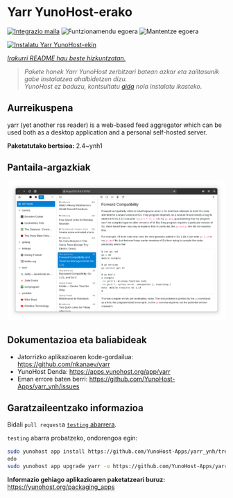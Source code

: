<!--
Ohart ongi: README hau automatikoki sortu da <https://github.com/YunoHost/apps/tree/master/tools/readme_generator>ri esker
EZ editatu eskuz.
-->

# Yarr YunoHost-erako

[![Integrazio maila](https://dash.yunohost.org/integration/yarr.svg)](https://dash.yunohost.org/appci/app/yarr) ![Funtzionamendu egoera](https://ci-apps.yunohost.org/ci/badges/yarr.status.svg) ![Mantentze egoera](https://ci-apps.yunohost.org/ci/badges/yarr.maintain.svg)

[![Instalatu Yarr YunoHost-ekin](https://install-app.yunohost.org/install-with-yunohost.svg)](https://install-app.yunohost.org/?app=yarr)

*[Irakurri README hau beste hizkuntzatan.](./ALL_README.md)*

> *Pakete honek Yarr YunoHost zerbitzari batean azkar eta zailtasunik gabe instalatzea ahalbidetzen dizu.*  
> *YunoHost ez baduzu, kontsultatu [gida](https://yunohost.org/install) nola instalatu ikasteko.*

## Aurreikuspena

yarr (yet another rss reader) is a web-based feed aggregator which can be used both as a desktop application and a personal self-hosted server.

**Paketatutako bertsioa:** 2.4~ynh1

## Pantaila-argazkiak

![Yarr(r)en pantaila-argazkia](./doc/screenshots/screenshot.png)

## Dokumentazioa eta baliabideak

- Jatorrizko aplikazioaren kode-gordailua: <https://github.com/nkanaev/yarr>
- YunoHost Denda: <https://apps.yunohost.org/app/yarr>
- Eman errore baten berri: <https://github.com/YunoHost-Apps/yarr_ynh/issues>

## Garatzaileentzako informazioa

Bidali `pull request`a [`testing` abarrera](https://github.com/YunoHost-Apps/yarr_ynh/tree/testing).

`testing` abarra probatzeko, ondorengoa egin:

```bash
sudo yunohost app install https://github.com/YunoHost-Apps/yarr_ynh/tree/testing --debug
edo
sudo yunohost app upgrade yarr -u https://github.com/YunoHost-Apps/yarr_ynh/tree/testing --debug
```

**Informazio gehiago aplikazioaren paketatzeari buruz:** <https://yunohost.org/packaging_apps>
